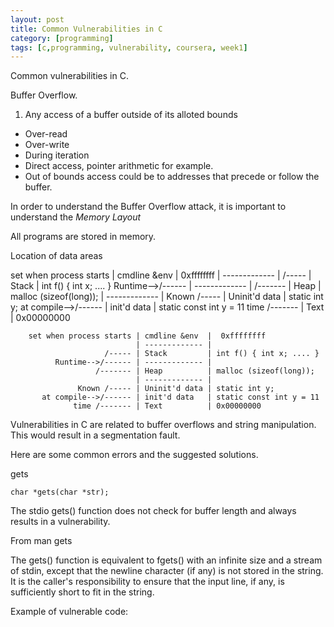 ```yaml
---
layout: post
title: Common Vulnerabilities in C 
category: [programming]
tags: [c,programming, vulnerability, coursera, week1]
---
```


Common vulnerabilities in C. 

Buffer Overflow. 

1. Any access of a buffer outside of its alloted bounds
- Over-read
- Over-write 
- During iteration 
- Direct access, pointer arithmetic for example. 
- Out of bounds access could be to addresses that precede or follow the buffer. 

In order to understand the Buffer Overflow attack, it is important to understand the *Memory Layout* 

All programs are stored in memory. 

Location of data areas
 
set when process starts | cmdline &env  | 0xffffffff
                        | ------------- |
                 /----- | Stack         | int f() { int x; .... } 
      Runtime-->/------ | ------------- |
               /------- | Heap          | malloc (sizeof(long)); 
                        | ------------- |
           Known /----- | Uninit'd data | static int y;
   at compile-->/------ | init'd data   | static const int y = 11
          time /------- | Text          | 0x00000000
         
         
         
        set when process starts | cmdline &env  |  0xffffffff
                                | ------------- |
                         /----- | Stack         | int f() { int x; .... } 
              Runtime-->/------ | ------------- |
                       /------- | Heap          | malloc (sizeof(long)); 
                                | ------------- |
                   Known /----- | Uninit'd data | static int y;
           at compile-->/------ | init'd data   | static const int y = 11
                  time /------- | Text          | 0x00000000
                  
                  
Vulnerabilities in C are related to buffer overflows and string manipulation. This would result in a segmentation fault. 

Here are some common errors and the suggested solutions. 

gets

```
char *gets(char *str);
```
The stdio gets() function does not check for buffer length and always results in a vulnerability. 

From man gets 

The gets() function is equivalent to fgets() with an infinite size and a stream of stdin, except that the newline character 
(if any) is not stored in the string.  It is the caller's responsibility to ensure that the input line, if any, is sufficiently 
short to fit in the string.

Example of vulnerable code: 

